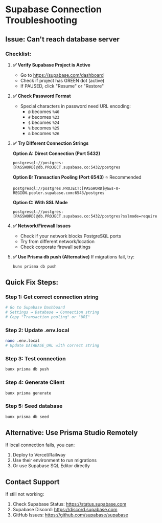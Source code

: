 # Supabase Connection Troubleshooting

## Issue: Can't reach database server

### Checklist:

1. **✅ Verify Supabase Project is Active**
   - Go to https://supabase.com/dashboard
   - Check if project has GREEN dot (active)
   - If PAUSED, click "Resume" or "Restore"

2. **✅ Check Password Format**
   - Special characters in password need URL encoding:
     - `@` becomes `%40`
     - `#` becomes `%23`
     - `$` becomes `%24`
     - `%` becomes `%25`
     - `&` becomes `%26`

3. **✅ Try Different Connection Strings**
   
   **Option A: Direct Connection (Port 5432)**
   ```
   postgresql://postgres:[PASSWORD]@db.PROJECT.supabase.co:5432/postgres
   ```
   
   **Option B: Transaction Pooling (Port 6543)** ⭐ Recommended
   ```
   postgresql://postgres.PROJECT:[PASSWORD]@aws-0-REGION.pooler.supabase.com:6543/postgres
   ```
   
   **Option C: With SSL Mode**
   ```
   postgresql://postgres:[PASSWORD]@db.PROJECT.supabase.co:5432/postgres?sslmode=require
   ```

4. **✅ Network/Firewall Issues**
   - Check if your network blocks PostgreSQL ports
   - Try from different network/location
   - Check corporate firewall settings

5. **✅ Use Prisma db push (Alternative)**
   If migrations fail, try:
   ```bash
   bunx prisma db push
   ```

## Quick Fix Steps:

### Step 1: Get correct connection string
```bash
# Go to Supabase Dashboard
# Settings → Database → Connection string
# Copy "Transaction pooling" or "URI"
```

### Step 2: Update .env.local
```bash
nano .env.local
# Update DATABASE_URL with correct string
```

### Step 3: Test connection
```bash
bunx prisma db push
```

### Step 4: Generate Client
```bash
bunx prisma generate
```

### Step 5: Seed database
```bash
bunx prisma db seed
```

## Alternative: Use Prisma Studio Remotely

If local connection fails, you can:
1. Deploy to Vercel/Railway
2. Use their environment to run migrations
3. Or use Supabase SQL Editor directly

## Contact Support

If still not working:
1. Check Supabase Status: https://status.supabase.com
2. Supabase Discord: https://discord.supabase.com
3. GitHub Issues: https://github.com/supabase/supabase
